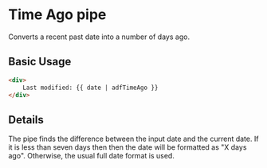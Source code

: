 # Time Ago pipe

Converts a recent past date into a number of days ago.

## Basic Usage

```HTML
<div>
    Last modified: {{ date | adfTimeAgo }}
</div>
```

## Details

The pipe finds the difference between the input date and the current date. If it
is less than seven days then then the date will be formatted as "X days ago".
Otherwise, the usual full date format is used.

<!-- Don't edit the See also section. Edit seeAlsoGraph.json and run config/generateSeeAlso.js -->
<!-- seealso start -->

<!-- seealso end -->